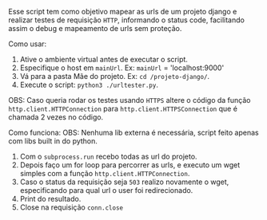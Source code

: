 Esse script tem como objetivo mapear as urls de um projeto django e realizar testes de requisição `HTTP`, informando o status code, facilitando assim o debug e mapeamento de urls sem proteção.

Como usar:

 1. Ative o ambiente virtual antes de executar o script.
 2. Especifique o host em `mainUrl`. Ex: `mainUrl` = 'localhost:9000'
 3. Vá para a pasta Mãe do projeto. Ex: `cd /projeto-django/`.
 4.  Execute o script:  `python3 ./urltester.py`.

OBS: Caso queria rodar os testes usando `HTTPS` altere o código da função `http.client.HTTPConnection` para `http.client.HTTPSConnection` que é chamada 2 vezes no código.

Como funciona:
OBS: Nenhuma lib externa é necessária, script feito apenas com libs built in do python. 

 1. Com o `subprocess.run` recebo todas as url do projeto.
 2. Depois faço um  for loop para percorrer as urls, e executo um wget simples com a  função `http.client.HTTPConnection`.
 3. Caso o status da requisição seja `503` realizo novamente o wget, especificando para qual url o user foi redirecionado.
 4. Print do resultado.
 5. Close na requisição `conn.close`


